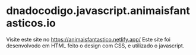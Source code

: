 # dnadocodigo.javascript.animaisfantasticos.io
Visite este site no https://animaisfantastico.netlify.app/
Este site foi desenvolvodo em HTML feito o design com CSS, e utilizado o javascript.


